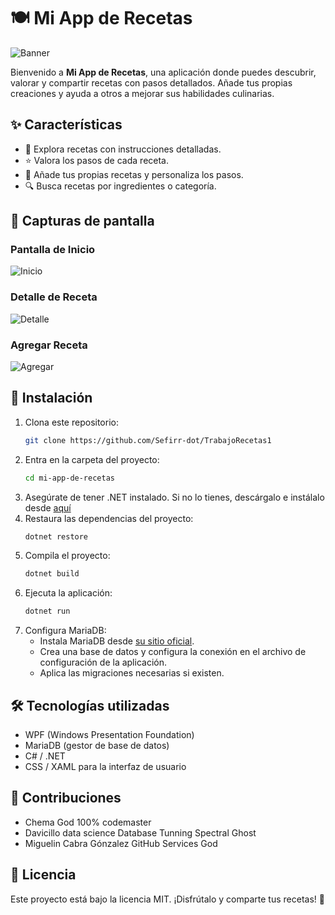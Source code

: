 # 🍽️ Mi App de Recetas

![Banner](https://i.imgur.com/8h66YXN.jpeg)

Bienvenido a **Mi App de Recetas**, una aplicación donde puedes descubrir, valorar y compartir recetas con pasos detallados. Añade tus propias creaciones y ayuda a otros a mejorar sus habilidades culinarias. 

## ✨ Características

- 📜 Explora recetas con instrucciones detalladas.
- ⭐ Valora los pasos de cada receta.
- 📝 Añade tus propias recetas y personaliza los pasos.
- 🔍 Busca recetas por ingredientes o categoría.

## 📸 Capturas de pantalla

### Pantalla de Inicio
![Inicio](https://i.imgur.com/wZ3hxeC.png)

### Detalle de Receta
![Detalle](https://via.placeholder.com/600x400.png?text=Detalle+de+Receta)

### Agregar Receta
![Agregar](https://via.placeholder.com/600x400.png?text=Agregar+Receta)

## 🚀 Instalación

1. Clona este repositorio:
   ```bash
   git clone https://github.com/Sefirr-dot/TrabajoRecetas1
   ```
2. Entra en la carpeta del proyecto:
   ```bash
   cd mi-app-de-recetas
   ```
3. Asegúrate de tener .NET instalado. Si no lo tienes, descárgalo e instálalo desde [aquí](https://dotnet.microsoft.com/download/dotnet)
4. Restaura las dependencias del proyecto:
   ```bash
   dotnet restore
   ```
5. Compila el proyecto:
   ```bash
   dotnet build
   ```
6. Ejecuta la aplicación:
   ```bash
   dotnet run
   ```
7. Configura MariaDB:
   - Instala MariaDB desde [su sitio oficial](https://mariadb.org/download/).
   - Crea una base de datos y configura la conexión en el archivo de configuración de la aplicación.
   - Aplica las migraciones necesarias si existen.

## 🛠️ Tecnologías utilizadas

- WPF (Windows Presentation Foundation)
- MariaDB (gestor de base de datos)
- C# / .NET
- CSS / XAML para la interfaz de usuario

## 📌 Contribuciones

- Chema God 100% codemaster
- Davicillo data science Database Tunning Spectral Ghost
- Miguelin Cabra Gónzalez GitHub Services God

## 📜 Licencia

Este proyecto está bajo la licencia MIT. ¡Disfrútalo y comparte tus recetas! 🍲

